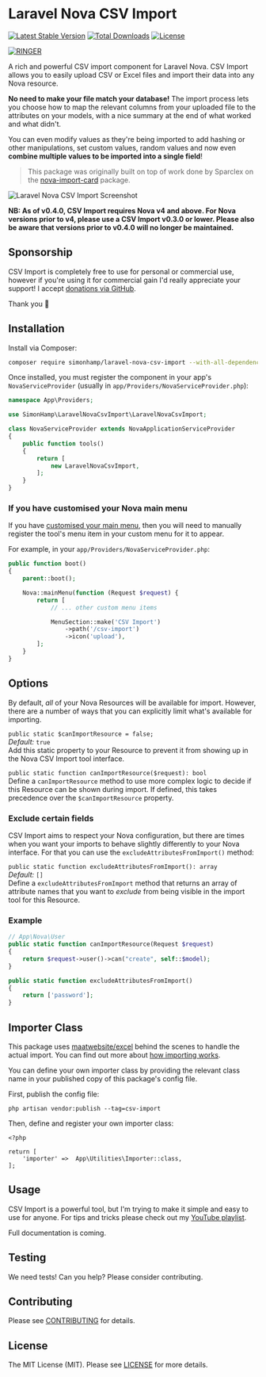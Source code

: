 # Laravel Nova CSV Import

[![Latest Stable Version](https://poser.pugx.org/simonhamp/laravel-nova-csv-import/v/stable?style=for-the-badge)](https://packagist.org/packages/simonhamp/laravel-nova-csv-import) [![Total Downloads](https://poser.pugx.org/simonhamp/laravel-nova-csv-import/downloads?style=for-the-badge)](https://packagist.org/packages/simonhamp/laravel-nova-csv-import) [![License](https://poser.pugx.org/simonhamp/laravel-nova-csv-import/license?style=for-the-badge)](https://packagist.org/packages/simonhamp/laravel-nova-csv-import)

[![RINGER](https://www.ringerhq.com/images/get-support-on-ringer.svg)](https://www.ringerhq.com/i/simonhamp/laravel-nova-csv-import)

A rich and powerful CSV import component for Laravel Nova. CSV Import allows you to easily upload CSV or Excel files
and import their data into any Nova resource.

**No need to make your file match your database!** The import process lets you choose how to map the relevant columns
from your uploaded file to the attributes on your models, with a nice summary at the end of what worked and what didn't.

You can even modify values as they're being imported to add hashing or other manipulations, set custom values, random
values and now even **combine multiple values to be imported into a single field**!

> This package was originally built on top of work done by Sparclex on the
[nova-import-card](https://github.com/Sparclex/nova-import-card) package.

![Laravel Nova CSV Import Screenshot](https://raw.githubusercontent.com/simonhamp/laravel-nova-csv-import/master/screenshots/readme.png)

**NB: As of v0.4.0, CSV Import requires Nova v4 and above. For Nova versions prior to v4, please use a CSV Import
v0.3.0 or lower. Please also be aware that versions prior to v0.4.0 will no longer be maintained.**

## Sponsorship
CSV Import is completely free to use for personal or commercial use, however if you're using it for commercial gain
I'd really appreciate your support! I accept [donations via GitHub](https://github.com/sponsors/simonhamp).

Thank you 🙏

## Installation

Install via Composer:

```bash
composer require simonhamp/laravel-nova-csv-import --with-all-dependencies
```

Once installed, you must register the component in your app's `NovaServiceProvider`
(usually in `app/Providers/NovaServiceProvider.php`):

```php
namespace App\Providers;

use SimonHamp\LaravelNovaCsvImport\LaravelNovaCsvImport;

class NovaServiceProvider extends NovaApplicationServiceProvider
{
    public function tools()
    {
        return [
            new LaravelNovaCsvImport,
        ];
    }
}
```

### If you have customised your Nova main menu

If you have [customised your main menu](https://nova.laravel.com/docs/4.0/customization/menus.html#customizing-the-main-menu),
then you will need to manually register the tool's menu item in your custom menu for it to appear.

For example, in your `app/Providers/NovaServiceProvider.php`:

```php
public function boot()
{
    parent::boot();

    Nova::mainMenu(function (Request $request) {
        return [
            // ... other custom menu items

            MenuSection::make('CSV Import')
                ->path('/csv-import')
                ->icon('upload'),
        ];
    }
}
```

## Options
By default, _all_ of your Nova Resources will be available for import. However, there are a number of ways that you can
explicitly limit what's available for importing.

`public static $canImportResource = false;`  
*Default:* `true`  
Add this static property to your Resource to prevent it from showing up in the Nova CSV Import tool interface.

`public static function canImportResource($request): bool`  
Define a `canImportResource` method to use more complex logic to decide if this Resource can be shown during import.
If defined, this takes precedence over the `$canImportResource` property.

### Exclude certain fields

CSV Import aims to respect your Nova configuration, but there are times when you want your imports to behave slightly
differently to your Nova interface. For that you can use the `excludeAttributesFromImport()` method:

`public static function excludeAttributesFromImport(): array`  
*Default:* `[]`  
Define a `excludeAttributesFromImport` method that returns an array of attribute names that you want to _exclude_ from
being visible in the import tool for this Resource.
  

### Example 
  
```php
// App\Nova\User
public static function canImportResource(Request $request)
{
    return $request->user()->can("create", self::$model);
}

public static function excludeAttributesFromImport()
{
    return ['password'];
}
```

## Importer Class 
This package uses [maatwebsite/excel](https://github.com/Maatwebsite/Laravel-Excel) behind the scenes to handle the
actual import. You can find out more about
[how importing works](https://docs.laravel-excel.com/3.1/imports/basics.html#importing-basics).

You can define your own importer class by providing the relevant class name in your published copy of this package's
config file.

First, publish the config file:
```
php artisan vendor:publish --tag=csv-import
``` 

Then, define and register your own importer class:
```
<?php

return [
    'importer' =>  App\Utilities\Importer::class,
];
```

## Usage

CSV Import is a powerful tool, but I'm trying to make it simple and easy to use for anyone. For tips and tricks
please check out my [YouTube playlist](https://www.youtube.com/playlist?list=PLGN3oYkYNEzzerDeGGphm_gzsDUC8YVwS).

Full documentation is coming.

## Testing

We need tests! Can you help? Please consider contributing.

## Contributing

Please see [CONTRIBUTING](CONTRIBUTING.md) for details.

## License

The MIT License (MIT). Please see [LICENSE](LICENSE.md) for more details.
